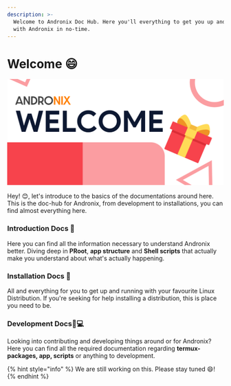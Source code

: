 ```yaml
---
description: >-
  Welcome to Andronix Doc Hub. Here you'll everything to get you up and running
  with Andronix in no-time.
---
```


# Welcome 😄

![](.gitbook/assets/welcome_banner.png)

Hey! 😊, let's introduce to the basics of the documentations around here. This is the doc-hub for Andronix, from development to installations, you can find almost everything here.

### Introduction Docs 📒 

Here you can find all the information necessary to understand Andronix better. Diving deep in **PRoot**, **app structure** and **Shell scripts** that actually make you understand about what's actually happening.

### Installation Docs 📱 

All and everything for you to get up and running with your favourite Linux Distribution. If you're seeking for help installing a distribution, this is place you need to be. 

### Development Docs👨💻 

Looking into contributing and developing things around or for Andronix? Here you can find all the required documentation regarding **termux-packages, app, scripts** or anything to development.

{% hint style="info" %}
We are still working on this. Please stay tuned 😄!
{% endhint %}


